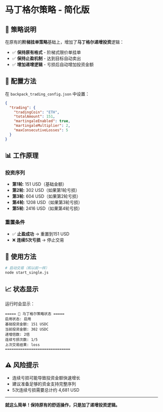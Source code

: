 # 马丁格尔策略 - 简化版

## 🎯 策略说明

在原有的**阶梯挂单策略**基础上，增加了**马丁格尔递增投资**逻辑：

- ✅ **保持原有格式** - 阶梯式限价单挂单
- ✅ **保持止盈机制** - 达到目标自动卖出
- ✅ **增加递增逻辑** - 亏损后自动增加投资金额

## 🔧 配置方法

在 `backpack_trading_config.json` 中设置：

```json
{
  "trading": {
    "tradingCoin": "ETH",
    "totalAmount": 151,
    "martingaleEnabled": true,
    "martingaleMultiplier": 2,
    "maxConsecutiveLosses": 5
  }
}
```

## 📊 工作原理

### 投资序列
- **第1轮**: 151 USD（基础金额）
- **第2轮**: 302 USD（如果第1轮亏损）
- **第3轮**: 604 USD（如果第2轮亏损）
- **第4轮**: 1208 USD（如果第3轮亏损）
- **第5轮**: 2416 USD（如果第4轮亏损）

### 重置条件
- ✅ **止盈成功** → 重置到151 USD
- ❌ **连续5次亏损** → 停止交易

## 🚀 使用方法

```bash
# 启动交易（和以前一样）
node start_single.js
```

## 📈 状态显示

运行时会显示：
```
===== 🎲 马丁格尔策略状态 =====
启用状态: 启用
基础投资金额: 151 USDC
当前投资金额: 302 USDC
递增倍数: 2倍
连续亏损次数: 1/5
上次交易结果: loss
==============================
```

## ⚠️ 风险提示

- 连续亏损可能导致投资金额快速增长
- 建议准备足够的资金支持完整序列
- 5次连续亏损需要总计约 4,681 USD

---

**就这么简单！保持原有的舒适操作，只是加了递增投资逻辑。**